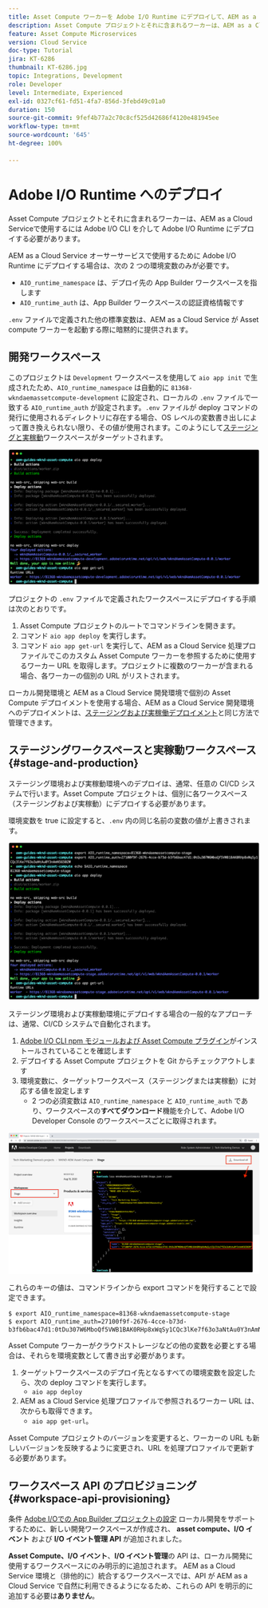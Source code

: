 ```yaml
---
title: Asset Compute ワーカーを Adobe I/O Runtime にデプロイして、AEM as a Cloud Service で使用する
description: Asset Compute プロジェクトとそれに含まれるワーカーは、AEM as a Cloud Service で使用するためには Adobe I/O Runtime にデプロイする必要があります。
feature: Asset Compute Microservices
version: Cloud Service
doc-type: Tutorial
jira: KT-6286
thumbnail: KT-6286.jpg
topic: Integrations, Development
role: Developer
level: Intermediate, Experienced
exl-id: 0327cf61-fd51-4fa7-856d-3febd49c01a0
duration: 150
source-git-commit: 9fef4b77a2c70c8cf525d42686f4120e481945ee
workflow-type: tm+mt
source-wordcount: '645'
ht-degree: 100%

---
```


# Adobe I/O Runtime へのデプロイ

Asset Compute プロジェクトとそれに含まれるワーカーは、AEM as a Cloud Serviceで使用するには Adobe I/O CLI を介して Adobe I/O Runtime にデプロイする必要があります。

AEM as a Cloud Service オーサーサービスで使用するために Adobe I/O Runtime にデプロイする場合は、次の 2 つの環境変数のみが必要です。

+ `AIO_runtime_namespace` は、デプロイ先の App Builder ワークスペースを指します
+ `AIO_runtime_auth` は、App Builder ワークスペースの認証資格情報です

`.env` ファイルで定義された他の標準変数は、AEM as a Cloud Service が Asset compute ワーカーを起動する際に暗黙的に提供されます。

## 開発ワークスペース

このプロジェクトは `Development` ワークスペースを使用して `aio app init` で生成されたため、`AIO_runtime_namespace` は自動的に `81368-wkndaemassetcompute-development` に設定され、ローカルの `.env` ファイルで一致する `AIO_runtime_auth` が設定されます。`.env` ファイルが deploy コマンドの発行に使用されるディレクトリに存在する場合、OS レベルの変数書き出しによって置き換えられない限り、その値が使用されます。このようにして[ステージングと実稼動](#stage-and-production)ワークスペースがターゲットされます。

![.env 変数を使用した aio アプリのデプロイ](./assets/runtime/development__aio.png)

プロジェクトの `.env` ファイルで定義されたワークスペースにデプロイする手順は次のとおりです。

1. Asset Compute プロジェクトのルートでコマンドラインを開きます。
1. コマンド `aio app deploy` を実行します。
1. コマンド `aio app get-url` を実行して、AEM as a Cloud Service 処理プロファイルでこのカスタム Asset Compute ワーカーを参照するために使用するワーカー URL を取得します。プロジェクトに複数のワーカーが含まれる場合、各ワーカーの個別の URL がリストされます。

ローカル開発環境と AEM as a Cloud Service 開発環境で個別の Asset Compute デプロイメントを使用する場合、AEM as a Cloud Service 開発環境へのデプロイメントは、[ステージングおよび実稼働デプロイメント](#stage-and-production)と同じ方法で管理できます。

## ステージングワークスペースと実稼動ワークスペース{#stage-and-production}

ステージング環境および実稼動環境へのデプロイは、通常、任意の CI/CD システムで行います。Asset Compute プロジェクトは、個別に各ワークスペース（ステージングおよび実稼動）にデプロイする必要があります。

環境変数を true に設定すると、`.env` 内の同じ名前の変数の値が上書きされます。

![書き出し変数を使用した aio アプリのデプロイ](./assets/runtime/stage__export-and-aio.png)

ステージング環境および実稼動環境にデプロイする場合の一般的なアプローチは、通常、CI/CD システムで自動化されます。

1. [Adobe I/O CLI npm モジュールおよび Asset Compute プラグイン](../set-up/development-environment.md#aio)がインストールされていることを確認します
1. デプロイする Asset Compute プロジェクトを Git からチェックアウトします
1. 環境変数に、ターゲットワークスペース（ステージングまたは実稼動）に対応する値を設定します
   + 2 つの必須変数は `AIO_runtime_namespace` と `AIO_runtime_auth` であり、ワークスペースの&#x200B;__すべてダウンロード__&#x200B;機能を介して、Adobe I/O Developer Console のワークスペースごとに取得されます。

![Developer Console - AIO Runtime 名前空間と認証](./assets/runtime/stage-auth-namespace.png)

これらのキーの値は、コマンドラインから export コマンドを発行することで設定できます。

```
$ export AIO_runtime_namespace=81368-wkndaemassetcompute-stage
$ export AIO_runtime_auth=27100f9f-2676-4cce-b73d-b3fb6bac47d1:0tDu307W6MboQf5VWB1BAK0RHp8xWqSy1CQc3lKe7f63o3aNtAu0Y3nAmN56502W
```

Asset Compute ワーカーがクラウドストレージなどの他の変数を必要とする場合は、それらを環境変数として書き出す必要があります。

1. ターゲットワークスペースのデプロイ先となるすべての環境変数を設定したら、次の deploy コマンドを実行します。
   + `aio app deploy`
1. AEM as a Cloud Service 処理プロファイルで参照されるワーカー URL は、次からも取得できます。
   + `aio app get-url`。

Asset Compute プロジェクトのバージョンを変更すると、ワーカーの URL も新しいバージョンを反映するように変更され、URL を処理プロファイルで更新する必要があります。

## ワークスペース API のプロビジョニング{#workspace-api-provisioning}

条件 [Adobe I/Oでの App Builder プロジェクトの設定](../set-up/app-builder.md) ローカル開発をサポートするために、新しい開発ワークスペースが作成され、 __asset compute、I/O イベント__ および __I/O イベント管理 API__ が追加されました。

__Asset Compute、I/O イベント__、__I/O イベント管理__&#x200B;の API は、ローカル開発に使用するワークスペースにのみ明示的に追加されます。 AEM as a Cloud Service 環境と（排他的に）統合するワークスペースでは、API が AEM as a Cloud Service で自然に利用できるようになるため、これらの API を明示的に追加する必要は&#x200B;__ありません__。
